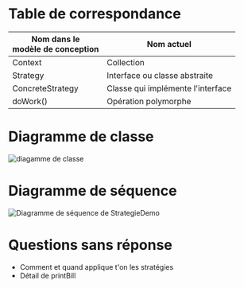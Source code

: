# Table de correspondance

|Nom dans le <br>modèle de conception | Nom actuel |
|-|-|
|Context| Collection |
|Strategy| Interface ou classe abstraite |
|ConcreteStrategy| Classe qui implémente l'interface |
|doWork()| Opération polymorphe|

# Diagramme de classe

![diagamme de classe](https://www.plantuml.com/plantuml/svg/VP7DJiCm383lUGfhfqxG0zSTfetjm843qfx0DAP4Iz9YkqBLjFVXFNWnt7O5mIHoo9y-sv-JZIYoTYc23rXZIWIUe8eeGawE8RV8cE2WVIGGvL0DiDEWTjvR2F-E0UT2Lk8Nh0ZkGumXrmTbLAhxamCRDUcsqYVBH0NZ-xY15LZKSfn7w6HQ6gepv8OJnZb3OSYVf2F-YctRFpGT_mCEd3kxtQ09kqwqISIJKkavvAEOnPOP-ySWayKDUb-qFuAtyDPXjjxxYp1Cc25PdwrSiPmkXFJRHERwLqOJF7jTZ61njoZBzR1STR22jX7v_B3NNZldDfIzVSON "diagamme de classe")
# Diagramme de séquence

![Diagramme de séquence de StrategieDemo](https://www.plantuml.com/plantuml/svg/XLBDJeGm4BxtAIPxWeqconeJGwBPh7lmxXDCOCI9j6NR8OP7yZbyCOleIY7WhVtw_Ssa1o_efDKrd1WhXreJb0J-y-FSaYc-By_YKAXYEf6soh-nQJ0m0zxLWIgEYzv1AIp4Ej38HWM6SC4D6e4DlB3pyjXwiPfS_dlO0A27-74Yz5HOKoufurUb-cIuVe0ZrpMRwgTt1paOwpJM5-1-0YJfYlOLcwPxigqRoMVOo26Q1xRRO1538PtUaxX12Wlw7B0iasotkyhIHOedkHIPLKl_TORz7oVUwL1_WWtzvpcmP38atOMWbHaQnqRwxIVfiizuqCa2ryEpczKn1zB-Dguu8uqxgWEPCdpxBm00 "Diagramme de séquence de StrategieDemo")

# Questions sans réponse
- Comment et quand applique t'on les stratégies
- Détail de printBill